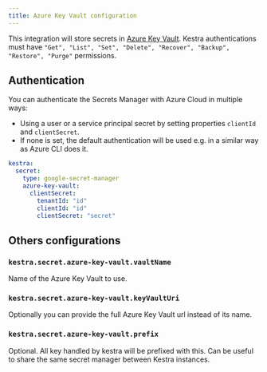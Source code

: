 ```yaml
---
title: Azure Key Vault configuration
---
```


This integration will store secrets in [Azure Key Vault](https://azure.microsoft.com/products/key-vault/). Kestra authentications must have `"Get", "List", "Set", "Delete", "Recover", "Backup", "Restore", "Purge"` permissions.

## Authentication
You can authenticate the Secrets Manager with Azure Cloud in multiple ways:
- Using a user or a service principal secret by setting properties `clientId` and `clientSecret`.
- If none is set, the default authentication will be used e.g. in a similar way as Azure CLI does it.

```yaml
kestra:
  secret:
    type: google-secret-manager
    azure-key-vault:
      clientSecret:
        tenantId: "id"
        clientId: "id"
        clientSecret: "secret"
```

## Others configurations
### `kestra.secret.azure-key-vault.vaultName`
Name of the Azure Key Vault to use.

### `kestra.secret.azure-key-vault.keyVaultUri`
Optionally you can provide the full Azure Key Vault url instead of its name.

### `kestra.secret.azure-key-vault.prefix`
Optional. All key handled by kestra will be prefixed with this. Can be useful to share the same secret manager between Kestra instances.
